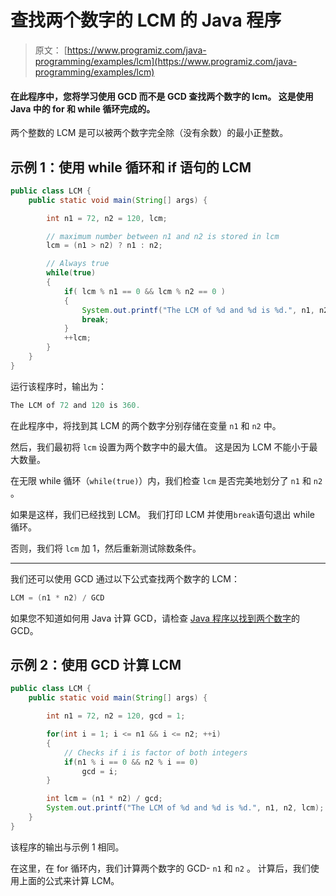 # 查找两个数字的 LCM 的 Java 程序

> 原文： [https://www.programiz.com/java-programming/examples/lcm](https://www.programiz.com/java-programming/examples/lcm)

#### 在此程序中，您将学习使用 GCD 而不是 GCD 查找两个数字的 lcm。 这是使用 Java 中的 for 和 while 循环完成的。

两个整数的 LCM 是可以被两个数字完全除（没有余数）的最小正整数。

## 示例 1：使用 while 循环和 if 语句的 LCM

```java
public class LCM {
    public static void main(String[] args) {

        int n1 = 72, n2 = 120, lcm;

        // maximum number between n1 and n2 is stored in lcm
        lcm = (n1 > n2) ? n1 : n2;

        // Always true
        while(true)
        {
            if( lcm % n1 == 0 && lcm % n2 == 0 )
            {
                System.out.printf("The LCM of %d and %d is %d.", n1, n2, lcm);
                break;
            }
            ++lcm;
        }
    }
} 
```

运行该程序时，输出为：

```java
The LCM of 72 and 120 is 360.
```

在此程序中，将找到其 LCM 的两个数字分别存储在变量 `n1` 和 `n2` 中。

然后，我们最初将 `lcm` 设置为两个数字中的最大值。 这是因为 LCM 不能小于最大数量。

在无限 while 循环（`while(true)`）内，我们检查 `lcm` 是否完美地划分了 `n1` 和 `n2` 。

如果是这样，我们已经找到 LCM。 我们打印 LCM 并使用`break`语句退出 while 循环。

否则，我们将 `lcm` 加 1，然后重新测试除数条件。

* * *

我们还可以使用 GCD 通过以下公式查找两个数字的 LCM：

```java
LCM = (n1 * n2) / GCD
```

如果您不知道如何用 Java 计算 GCD，请检查 [Java 程序以找到两个数字](/java-programming/examples/hcf-gcd "How to find GCD of two numbers in Java?")的 GCD。

## 示例 2：使用 GCD 计算 LCM

```java
public class LCM {
    public static void main(String[] args) {

        int n1 = 72, n2 = 120, gcd = 1;

        for(int i = 1; i <= n1 && i <= n2; ++i)
        {
            // Checks if i is factor of both integers
            if(n1 % i == 0 && n2 % i == 0)
                gcd = i;
        }

        int lcm = (n1 * n2) / gcd;
        System.out.printf("The LCM of %d and %d is %d.", n1, n2, lcm);
    }
} 
```

该程序的输出与示例 1 相同。

在这里，在 for 循环内，我们计算两个数字的 GCD- `n1` 和 `n2` 。 计算后，我们使用上面的公式来计算 LCM。